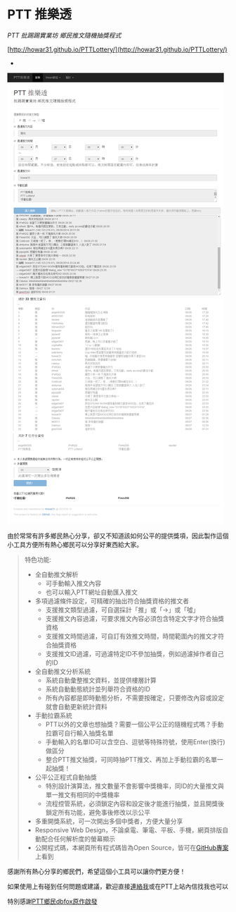 # PTT 推樂透 #
*PTT 批踢踢實業坊 鄉民推文隨機抽獎程式*

[http://howar31.github.io/PTTLottery/](http://howar31.github.io/PTTLottery/)

-

![previewimg](preview.png)

由於常常有許多鄉民熱心分享，卻又不知道該如何公平的提供獎項，因此製作這個小工具方便所有熱心鄉民可以分享好東西給大家。

> 特色功能:
> * 全自動推文解析
>   * 可手動輸入推文內容
>   * 也可以輸入PTT網址自動匯入推文
> * 多項過濾條件設定，可精確的抽出符合抽獎資格的推文者
>   * 支援推文類型過濾，可自選採計「推」或「→」或「噓」
>   * 支援推文內容過濾，可要求推文內容必須包含特定文字才符合抽獎資格
>   * 支援推文時間過濾，可自訂有效推文時間，時間範圍內的推文才符合抽獎資格
>   * 支援推文ID過濾，可過濾特定ID不參加抽獎，例如過濾掉作者自己的ID
> * 全自動推文分析系統
>   * 系統自動彙整推文資料，並提供樓層計算
>   * 系統自動動態統計並列舉符合資格的ID
>   * 所有內容都是即時動態分析，不需要按確定，只要修改內容或設定就會自動更新統計資料
> * 手動拉霸系統
>   * PTT以外的文章也想抽獎？需要一個公平公正的隨機程式嗎？手動拉霸可自行輸入抽獎名單
>   * 手動輸入的名單ID可以含空白、逗號等特殊符號，使用Enter(換行)做區分
>   * 整合PTT推文抽獎，可同時抽PTT推文、再加上手動拉霸的名單一起抽獎！
> * 公平公正程式自動抽獎
>   * 特別設計演算法，推文數量不會影響中獎機率，同ID的大量推文與單一推文有相同的中獎機率
>   * 流程控管系統，必須鎖定內容和設定後才能進行抽獎，並且開獎後鎖定所有功能，避免事後修改以示公平
> * 多重開獎系統，可一次開出多個中獎者，方便大量分享
> * Responsive Web Design，不論桌電、筆電、平板、手機，網頁排版自動配合任何解析度的螢幕顯示
> * 公開程式碼，本網頁所有程式碼皆為Open Source，皆可在[GitHub專案](https://github.com/howar31/PTTLottery)上看到

感謝所有熱心分享的鄉民們，希望這個小工具可以讓你們更方便！

如果使用上有碰到任何問題或建議，歡迎直接[連絡我](http://howar31.com)或在PTT上站內信找我也可以

特別感謝[PTT鄉民dbfox原作啟發](http://www.ptt.cc/bbs/Steam/M.1394658395.A.37A.html)
